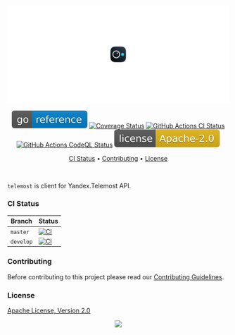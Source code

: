 <p align="center"><a href="#readme"><img src=".github/images/card.svg"/></a></p>

<p align="center">
  <a href="https://kaos.sh/g/telemost"><img src=".github/images/godoc.svg"/></a>
  <a href="https://kaos.sh/c/telemost"><img src="https://kaos.sh/c/telemost.svg" alt="Coverage Status" /></a>
  <a href="https://kaos.sh/w/telemost/ci"><img src="https://kaos.sh/w/telemost/ci.svg" alt="GitHub Actions CI Status" /></a>
  <a href="https://kaos.sh/w/telemost/codeql"><img src="https://kaos.sh/w/telemost/codeql.svg" alt="GitHub Actions CodeQL Status" /></a>
  <a href="#license"><img src=".github/images/license.svg"/></a>
</p>

<p align="center"><a href="#ci-status">CI Status</a> • <a href="#contributing">Contributing</a> • <a href="#license">License</a></p>

<br/>

`telemost` is client for Yandex.Telemost API.

### CI Status

| Branch | Status |
|--------|----------|
| `master` | [![CI](https://kaos.sh/w/telemost/ci.svg?branch=master)](https://kaos.sh/w/telemost/ci?query=branch:master) |
| `develop` | [![CI](https://kaos.sh/w/telemost/ci.svg?branch=develop)](https://kaos.sh/w/telemost/ci?query=branch:develop) |

### Contributing

Before contributing to this project please read our [Contributing Guidelines](https://github.com/essentialkaos/contributing-guidelines#contributing-guidelines).

### License

[Apache License, Version 2.0](http://www.apache.org/licenses/LICENSE-2.0)

<p align="center"><a href="https://essentialkaos.com"><img src="https://gh.kaos.st/ekgh.svg"/></a></p>
